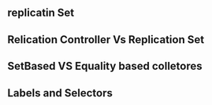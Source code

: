 ## replicatin Set
## Relication Controller Vs Replication Set
## SetBased VS Equality based colletores
## Labels and Selectors
